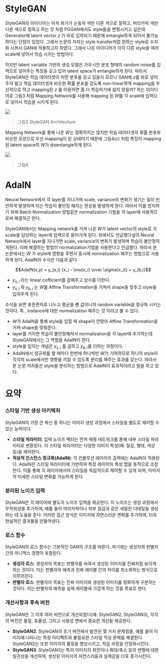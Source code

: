 


# StyleGAN 

StyleGAN의 아이디어는 마치 화가가 눈동자 색만 다른 색으로 칠하고, 머리카락 색만 다른 색으로 칠하고 하는 것 처럼 PGGAN에서도 style들을 변형시키고 싶은데 Generator에 latent vector $z$ 가 바로 입력되기 때문에 entangle하게 되어서 불가능하다는 단점이 있었다. 그래서 논문의 저자는 style transfer처럼 원하는 style로 수치화 시켜서 GAN에 적용하고자 하였다. 그래서 나온 아이디어가 각각 다른 style을 여러 scale에 넣어서 학습 시키는 방법이다. 

하지만 latent variable 기반의 생성 모델은 가우시안 분포 형태의 random noise를 입력으로 넣어주는 특징을 갖고 있어 latent space가 entangle하게 된다. 따라서 StyleGAN은 학습 데이터셋이 어떤 분포를 갖고 있을지 모르니 GAN에 $z$를 바로 넣어주지 말고 학습 데이터셋과 비슷한 확률 분포를 갖도록 non-linear하게 mapping을 우선적으로 하고 mapping된 $z$ 를 이용하면 좀 더 학습하기에 쉽지 않을까? 하는 이이디어로 그림3 처럼 Mapping Network를 사용해 mapping 된 $W$를 각 scale에 입력으로 넣어서 학습을 시키게 된다.

![](styleGAN2.png)
> 그림3 StyleGAN Architecture



Mapping Network를 통해 나온 $W$는 정확하지는 않지만 학습 데이터셋의 확률 분포와 비슷한 모양으로 우선 mapping이 된 상태이기 때문에 그림4(c) 처럼 특징이 mapping된 latent space의 $W$가 disentangle하게 된다.

![](styleGAN3.png)
> 그림4



# AdaIN 

Neural Network에서 각 layer를 지나가며 scale, variance의 변화가 생기는 일이 빈번하게 발생하며 이는 학습이 불안정 해지는 현상을 발생하게 한다. 따라서 이를 방지하기 위해 Batch Normalization 방법같은 normalization 기법을 각 layer에 사용하므로써 해결하곤 한다. 

StyleGAN에서는 Mapping network를 거쳐 나온 $W$가 latent vector의 style로 각 scale을 담당하는 layer에 입력으로 들어가게 된다. 위에서도 언급했다싶이 Neural Network에서 layer를 지나가면 scale, variance의 변화가 발생하며 학습이 불안정하게된다. 이때 해결하는 방법이 normalization기법을 사용한다고 언급헸다. 따라서 본 논문에서는 $W$ 가 style에 영향을 주면서 동시에 normalization 해주는 방법으로 사용하게 된다. AdaIN의 수식은 다음과 같다 

$$AdaIN(x,y) = y_{s,i} {x_i - \mu(x_i) \over \sigma(x_i)} + y_{b,i}$$
- $y_{s,i}$ 라는 linear cofficient를 곱해주고 상수를 더한다.
- $y_{s,i}$ 와 $y_{b,i}$ 는 $W$를 Affine Transformation을 거쳐서 shape을 맞추고 style을 입혀주게 된다.

수식을 보면 표준편차로 나누고 평균을 뺀 값이니까 random variable을 정규화 시키는 것이다.
즉 , instance에 대한 normalization 해주는 것 이라고 볼 수 있다. 

- $W$가 AdaIN을  통해 style을 입힐 때 shape이 안맞아 Affine Transformation을 거쳐 shape을 맞춰준다. 
- layer를 거치면 학습이 불안정해져서 normalization을 각 layer에 추가하는데 StyleGAN에서는 그 역할을 AdaIN이 한다. 
- style을 입히는 개념은 $y_{s,i}$ 를 곱하고 $y_{b,i}$를 더하는 과정이다. 
- AdaIN에서 정규화를 할 때마다 한번에 하나씩만 $W$가 기여하므로 하나의 style이 각각의 scale에서만 영향을 끼칠 수 있도록 분리를 해주는 효과를 갖는다. 따라서 본 논문 저자들은 style을 분리하는 방법으로 AdaIN이 효과적이라고 말을 하고 있다.




# 요약 

### 스타일 기반 생성 아키텍처

StyleGAN의 가장 큰 혁신 중 하나는 이미지 생성 과정에서 스타일을 별도로 제어할 수 있는 능력이다.

- **스타일 파라미터**: 입력 노이즈 벡터는 먼저 매핑 네트워크를 통해 내부 스타일 파라미터로 변환된다. 이 스타일 파라미터는 다양한 이미지 특성(예: 질감, 형태, 색상 등)을 제어한다.
- **적응적 인스턴스 정규화(AdaIN)**: 각 컨볼루션 레이어의 출력에는 AdaIN이 적용된다. AdaIN은 스타일 파라미터에 기반하여 특정 레이어의 특성 맵을 동적으로 조정한다. 이를 통해 각 레이어에서의 스타일을 독립적으로 제어할 수 있게 되며, 이미지의 미세한 스타일 변화를 가능하게 한다.

### 분리된 노이즈 입력

StyleGAN은 각 레이어에 별도의 노이즈 입력을 제공한다. 이 노이즈는 생성 과정에서 무작위성을 추가하여, 예를 들어 머리카락이나 피부 질감과 같은 세밀한 디테일을 생성하는 데 도움을 준다. 이러한 접근 방식은 이미지에 자연스러운 변화를 추가하여, 더욱 현실적인 결과물을 만들어낸다.

### 로스 함수

StyleGAN의 로스 함수는 기본적인 GAN의 구조를 따른다. 여기에는 생성자와 판별자 간의 미니맥스 경쟁이 포함된다. 

- **생성자 로스**: 생성자의 목표는 판별자를 속여서 생성된 이미지를 진짜처럼 보이게 하는 것이다. 이는 판별자의 예측과 진짜 레이블 간의 차이를 최소화하는 방식으로 이루어진다.
- **판별자 로스**: 판별자의 목표는 진짜 이미지와 생성된 이미지를 정확하게 구분하는 것이다. 이는 판별자의 예측을 실제 레이블에 가깝게 하는 것을 목표로 한다.

### 개선사항과 후속 버전

StyleGAN은 그 이후 여러 버전으로 개선되었다(예: StyleGAN2, StyleGAN3), 각각의 버전은 품질, 효율성, 그리고 사용성 면에서 중요한 개선을 제공한다.

- **StyleGAN2**: StyleGAN의 초기 버전에서 발견된 몇 가지 문제점들, 예를 들어 이미지에 나타나는 특정 아티팩트와 불필요한 스타일 믹싱 문제를 해결한다. StyleGAN2는 또한 이미지의 품질을 향상시키고, 학습 과정을 안정화시킨다.
- **StyleGAN3**: StyleGAN3는 특히 이미지의 회전이나 확대/축소 등의 변형에 대한 일관성을 개선하여, 생성된 이미지의 자연스러움과 실제감을 더욱 증가시킨다.